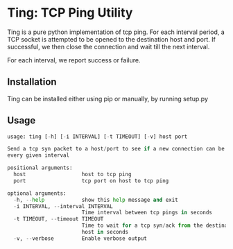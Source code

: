 Ting: TCP Ping Utility
======================

Ting is a pure python implementation of tcp ping. For each interval period, a TCP socket is attempted to be opened
to the destination host and port. If successful, we then close the connection and wait till the next interval.

For each interval, we report success or failure.

Installation
------------
Ting can be installed either using pip or manually, by running setup.py

Usage
-----
```python
usage: ting [-h] [-i INTERVAL] [-t TIMEOUT] [-v] host port

Send a tcp syn packet to a host/port to see if a new connection can be made
every given interval

positional arguments:
  host                  host to tcp ping
  port                  tcp port on host to tcp ping

optional arguments:
  -h, --help            show this help message and exit
  -i INTERVAL, --interval INTERVAL
                        Time interval between tcp pings in seconds
  -t TIMEOUT, --timeout TIMEOUT
                        Time to wait for a tcp syn/ack from the destination
                        host in seconds
  -v, --verbose         Enable verbose output
```